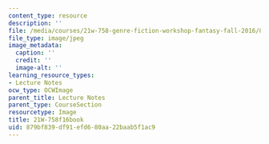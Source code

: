 ```yaml
---
content_type: resource
description: ''
file: /media/courses/21w-758-genre-fiction-workshop-fantasy-fall-2016/879bf839df91efd680aa22baab5f1ac9_21W-758f16book.jpg
file_type: image/jpeg
image_metadata:
  caption: ''
  credit: ''
  image-alt: ''
learning_resource_types:
- Lecture Notes
ocw_type: OCWImage
parent_title: Lecture Notes
parent_type: CourseSection
resourcetype: Image
title: 21W-758f16book
uid: 879bf839-df91-efd6-80aa-22baab5f1ac9
---
```

